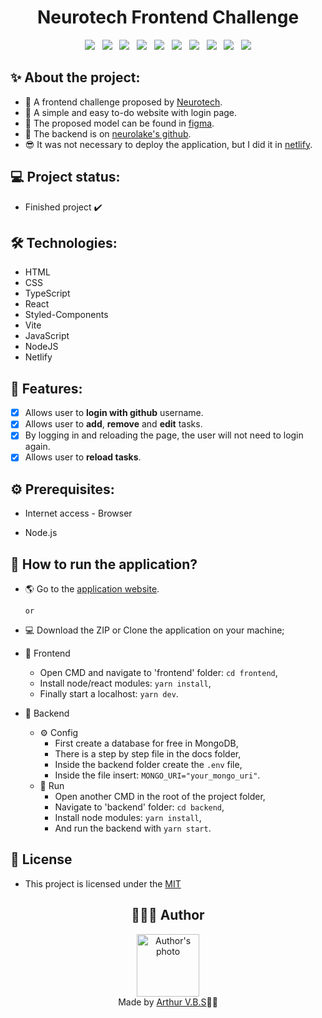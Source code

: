 <h1 align="center">Neurotech Frontend Challenge</h1>

<div align="center">
  <img src="https://img.shields.io/badge/License-MIT-000?style=social&logo=json&logoColor=469BD2">
  &nbsp;
  <img src="https://img.shields.io/badge/GitHub-000?style=social&logo=github&logoColor=469BD2">
  &nbsp;
  <img src="https://img.shields.io/badge/HTML-000?style=social&logo=html5&logoColor=469BD2">
  &nbsp;
  <img src="https://img.shields.io/badge/CSS-000?style=social&logo=css3&logoColor=469BD2">
  &nbsp;
  <img src="https://img.shields.io/badge/TypeScript-000?style=social&logo=typescript&logoColor=469BD2">
  &nbsp;
  <img src="https://img.shields.io/badge/JavaScript-000?style=social&logo=javascript&logoColor=469BD2">
  &nbsp;
  <img src="https://img.shields.io/badge/NodeJS-000?style=social&logo=node.js&logoColor=469BD2">
  &nbsp;
  <img src="https://img.shields.io/badge/React-000?style=social&logo=react&logoColor=469BD2">
  &nbsp;
  <img src="https://img.shields.io/badge/StyledComponents-000?style=social&logo=styled-components&logoColor=469BD2">
  &nbsp;
  <img src="https://img.shields.io/badge/Netlify-000?style=social&logo=netlify&logoColor=469BD2">
</div>

## ✨ About the project:

- 🏹 A frontend challenge proposed by [Neurotech](https://www.neurotech.com.br/).
- 📌 A simple and easy to-do website with login page.
- 🎨 The proposed model can be found in [figma](https://www.figma.com/file/Unj63Rv7B6nQohX75poADl/TodoApp-Example?node-id=0%3A1).
- 🥼 The backend is on [neurolake's github](https://github.com/Neurolake/challenge-intern-frontend).
- 😎 It was not necessary to deploy the application, but I did it in [netlify](https://www.netlify.com/).

## 💻 Project status:

- Finished project ✔️

## 🛠 Technologies:

- HTML
- CSS
- TypeScript
- React
- Styled-Components
- Vite
- JavaScript
- NodeJS
- Netlify

## 📝 Features:

- [X] Allows user to __login with github__ username.
- [X] Allows user to __add__, __remove__ and __edit__ tasks.
- [X] By logging in and reloading the page, the user will not need to login again.
- [X] Allows user to __reload tasks__.

## ⚙️ Prerequisites:

- Internet access - Browser

- Node.js

## 🚀 How to run the application?

- 🌎 Go to the [application website](https://arthurvbs.github.io/NeurotechFrontendChallenge/).

  `or`

- 💻 Download the ZIP or Clone the application on your machine;
- 🎨 Frontend
  - Open CMD and navigate to 'frontend' folder: `cd frontend`,
  - Install node/react modules: `yarn install`,
  - Finally start a localhost: `yarn dev`.
- 🎲 Backend
  - ⚙ Config
    - First create a database for free in MongoDB,
    - There is a step by step file in the docs folder,
    - Inside the backend folder create the `.env` file,
    - Inside the file insert: `MONGO_URI="your_mongo_uri"`.
  - 💠 Run
    - Open another CMD in the root of the project folder,
    - Navigate to 'backend' folder: `cd backend`,
    - Install node modules: `yarn install`,
    - And run the backend with `yarn start`.
  

## 📝 License

- This project is licensed under the [MIT](https://github.com/ArthurVBS/NeurotechFrontendChallenge/blob/main/LICENSE)

<h2 align="center">👨🏽‍💻 Author</h2>
<div align="center">
  <img width="100px;" src="https://avatars.githubusercontent.com/u/84406367?v=4" alt="Author's photo"/>
  <br><span>Made by <a href="https://github.com/ArthurVBS" target="_blank" rel="external">Arthur V.B.S</a>✌🏽</span>
</div>
